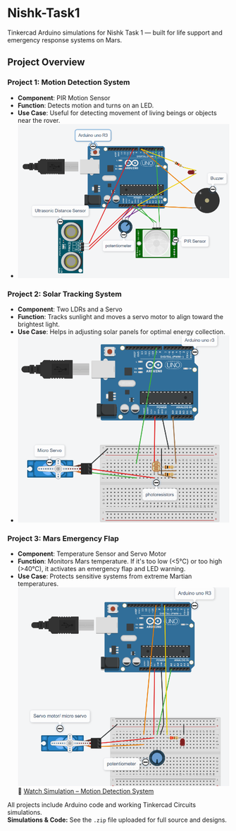 # Nishk-Task1

Tinkercad Arduino simulations for Nishk Task 1 — built for life support and emergency response systems on Mars.

## Project Overview

###  Project 1: Motion Detection System
- **Component**: PIR Motion Sensor  
- **Function**: Detects motion and turns on an LED.  
- **Use Case**: Useful for detecting movement of living beings or objects near the rover.
- ![Motion Detection System](Screenshot%202025-04-05%20210648.png)

###  Project 2: Solar Tracking System
- **Component**: Two LDRs and a Servo  
- **Function**: Tracks sunlight and moves a servo motor to align toward the brightest light.  
- **Use Case**: Helps in adjusting solar panels for optimal energy collection.
- ![Solar Tracking System](Screenshot%202025-04-05%20211051.png)

###  Project 3: Mars Emergency Flap
- **Component**: Temperature Sensor and Servo Motor  
- **Function**: Monitors Mars temperature. If it's too low (<5°C) or too high (>40°C), it activates an emergency flap and LED warning.  
- **Use Case**: Protects sensitive systems from extreme Martian temperatures.
![Mars Emergency Flap](Screenshot%202025-04-05%20210416.png)
 📎 [Watch Simulation – Motion Detection System](https://drive.google.com/drive/folders/1pT3xe65w1HvgQ3WLTTAZ1ZN_Gz2NSTMK?usp=sharing)

All projects include Arduino code and working Tinkercad Circuits simulations.  
**Simulations & Code:** See the `.zip` file uploaded for full source and designs.
